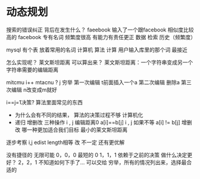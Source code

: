 # 动态规划

搜索的错误纠正  背后在发生什么？
faeebook 输入了一个跟facebook 相似度比较高的
facebook  专有名词 频繁度很高 有能力有责任更正
数据 检索 历史（频繁度）

mysql 有个表 放着常用的名词
计算机 算法 计算 用户输入库里的那个词 最接近

怎么实现呢？
莱文斯坦距离  可以算出来？
莱文斯坦距离：一个字符串变成另一个字符串需要的编辑距离

mitcmu i++
mtacnu ? j 穷举
第一次编辑 t前面插入一个a
第二次编辑 删除a
第三次编辑 n改变成m就好

i==j=1决策? 算法里面常见的东西

- 为什么会有不同的结果，
 算法的决策过程不够 计算机化
- 递归 增删改 三种操作
i , j 编辑距离0 a[i]==b[j]
i , j 如果不等 a[i] != b[j]
 增删改 哪一种更加适合我们目标 最小的莱文斯坦距离 

 逐步考察 i,j edist
 length相等  改 不一定 还有更优解

 没有捷径的 无限可能
0，0，0 最短的 0
1，1，1 依赖于之前的决策 做什么决定更好？
2，2，1 不知道如何下手了... 可以交给 穷举，所有的情况列出来，选择最合适的


